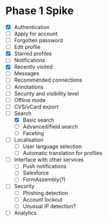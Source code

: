 # Phase 1 Spike

- [x] Authentication
- [ ] Apply for account
- [ ] Forgotten password
- [ ] Edit profile
- [x] Starred profiles
- [ ] Notifications
- [x] Recently visited
- [ ] Messages
- [ ] Recommended connections
- [ ] Annotations
- [ ] Security and visibility level
- [ ] Offline mode
- [ ] CVS/vCard export
- [ ] Search
  - [x] Basic search
  - [ ] Advanced/field search
  - [ ] Faceting
- [ ] Localisation
  - [ ] User language selection
  - [ ] Automatic translation for profiles
- [ ] Interface with other services
  - [ ] Push notifications
  - [ ] Salesforce
  - [ ] FormAssembly(?)
- [ ] Security
  - [ ] Phishing detection
  - [ ] Account lockout
  - [ ] Unusual IP detection?
- [ ] Analytics
